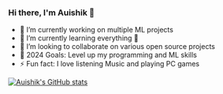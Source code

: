 
### Hi there, I'm Auishik 👋



- 🔭 I’m currently working on multiple ML projects
- 🌱 I’m currently learning everything 🤣
- 👯 I’m looking to collaborate on various open source projects
- 🥅 2024 Goals: Level up my programming and ML skills
- ⚡ Fun fact: I love listening Music and playing PC games


[![Auishik's GitHub stats](https://github-readme-stats.vercel.app/api?username=auishikpyne&theme=radical)](https://github.com/auishikpyne/github-readme-stats)






[email]: auishikpyne@gmail.com
[twitter]: https://twitter.com/AuishikP

[linkedin]: https://www.linkedin.com/in/auishikpyne/
